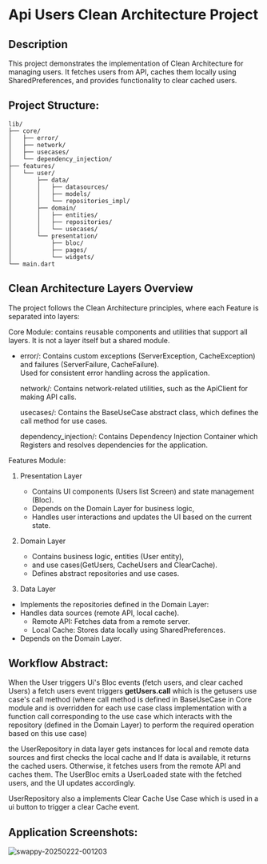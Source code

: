 # Api Users Clean Architecture Project

## Description
This project demonstrates the implementation of Clean Architecture for managing users. 
It fetches users from API, caches them locally using SharedPreferences, 
and provides functionality to clear cached users.   

## Project Structure:
~~~
lib/
├── core/
│   ├── error/
│   ├── network/
│   ├── usecases/
│   └── dependency_injection/
├── features/
│   └── user/
│       ├── data/
│       │   ├── datasources/
│       │   ├── models/
│       │   └── repositories_impl/
│       ├── domain/
│       │   ├── entities/
│       │   ├── repositories/
│       │   └── usecases/
│       └── presentation/
│           ├── bloc/
│           ├── pages/
│           └── widgets/
└── main.dart
~~~
## Clean Architecture Layers Overview
The project follows the Clean Architecture principles, where each Feature is separated into layers: 
 
Core Module: contains reusable components and utilities that support all layers. It is not a layer itself but a shared module.  
  - error/: Contains custom exceptions (ServerException, CacheException) and failures (ServerFailure, CacheFailure).  
    Used for consistent error handling across the application.  
  
    network/: Contains network-related utilities, such as the ApiClient for making API calls.  
    
    usecases/: Contains the BaseUseCase abstract class, which defines the call method for use cases.  
    
    dependency_injection/: Contains Dependency Injection Container which Registers and resolves dependencies for the application.  
  
Features Module: 
1. Presentation Layer
   - Contains UI components (Users list Screen) and state management (Bloc).
   - Depends on the Domain Layer for business logic,
   - Handles user interactions and updates the UI based on the current state.
   
3. Domain Layer
   - Contains business logic, entities (User entity),
   - and use cases(GetUsers, CacheUsers and ClearCache).  
   - Defines abstract repositories and use cases.

4. Data Layer

  - Implements the repositories defined in the Domain Layer:
  - Handles data sources (remote API, local cache).
    - Remote API: Fetches data from a remote server.
    - Local Cache: Stores data locally using SharedPreferences.
  - Depends on the Domain Layer.

## Workflow Abstract:
  When the User triggers Ui's Bloc events (fetch users, and clear cached Users) a fetch users event triggers **getUsers.call**
  which is the getusers use case's call method (where call method is defined in BaseUseCase in Core module and is overridden for each use case class implementation with a function call 
  corresponding to the use case which interacts with the repository (defined in the Domain Layer) to perform the required operation based on this use case)  
  
  the UserRepository in data layer gets instances for local and remote data sources and first checks the local cache and If data is available,
  it returns the cached users. Otherwise, it fetches users from the remote API and caches them.
  The UserBloc emits a UserLoaded state with the fetched users, and the UI updates accordingly.
  
  UserRepository also a implements Clear Cache Use Case which is used in a ui button to trigger a clear Cache event.
 
## Application Screenshots: 
![swappy-20250222-001203](https://github.com/user-attachments/assets/b66fb428-76ae-4d75-b787-2a5bff708fac)
